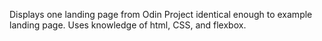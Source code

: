 Displays one landing page from Odin Project identical enough to example landing page. Uses knowledge of html, CSS, and flexbox.